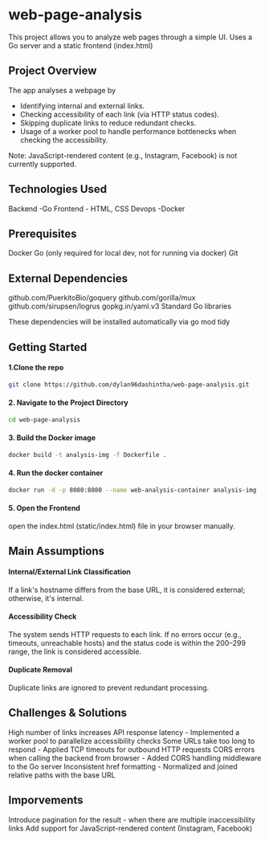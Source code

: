 # web-page-analysis
This project allows you to analyze web pages through a simple UI. Uses a Go server and a static frontend (index.html)

## Project Overview
The app analyses a webpage by
  * Identifying internal and external links.
  * Checking accessibility of each link (via HTTP status codes).
  * Skipping duplicate links to reduce redundant checks.
  * Usage of a worker pool to handle performance bottlenecks when checking the accessibility.

Note: JavaScript-rendered content (e.g., Instagram, Facebook) is not currently supported.

## Technologies Used
Backend -Go
Frontend - HTML, CSS
Devops -Docker

## Prerequisites
Docker
Go (only required for local dev, not for running via docker)
Git

## External Dependencies
github.com/PuerkitoBio/goquery
github.com/gorilla/mux
github.com/sirupsen/logrus
gopkg.in/yaml.v3
Standard Go libraries

These dependencies will be installed automatically via go mod tidy

## Getting Started

#### 1.Clone the repo
```bash
git clone https://github.com/dylan96dashintha/web-page-analysis.git
```

#### 2. Navigate to the Project Directory
```bash
cd web-page-analysis
```

#### 3. Build the Docker image
```bash
docker build -t analysis-img -f Dockerfile .
```

#### 4. Run the docker container
```bash
docker run -d -p 8080:8080 --name web-analysis-container analysis-img
```

#### 5. Open the Frontend
open the index.html (static/index.html) file in your browser manually.

## Main Assumptions

#### Internal/External Link Classification
If a link's hostname differs from the base URL, it is considered external; otherwise, it's internal.

#### Accessibility Check
The system sends HTTP requests to each link. If no errors occur (e.g., timeouts, unreachable hosts) and the status code is within the 200–299 range, the link is considered accessible.

#### Duplicate Removal
Duplicate links are ignored to prevent redundant processing.

## Challenges & Solutions

High number of links increases API response latency - Implemented a worker pool to parallelize accessibility checks
Some URLs take too long to respond - Applied TCP timeouts for outbound HTTP requests
CORS errors when calling the backend from browser - Added CORS handling middleware to the Go server
Inconsistent href formatting	- Normalized and joined relative paths with the base URL

## Imporvements

Introduce pagination for the result - when there are multiple inaccessibility links
Add support for JavaScript-rendered content (Instagram, Facebook)

